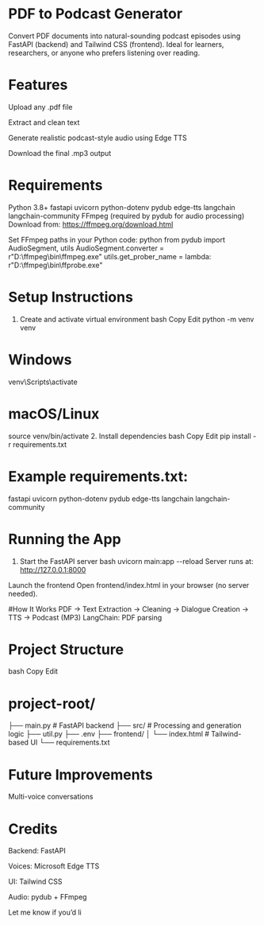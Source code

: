 
# PDF to Podcast Generator
Convert PDF documents into natural-sounding podcast episodes using FastAPI (backend) and Tailwind CSS (frontend). Ideal for learners, researchers, or anyone who prefers listening over reading.

# Features
Upload any .pdf file

Extract and clean text

Generate realistic podcast-style audio using Edge TTS

Download the final .mp3 output

# Requirements
Python 3.8+
fastapi
uvicorn
python-dotenv
pydub
edge-tts
langchain
langchain-community
FFmpeg (required by pydub for audio processing)
Download from: https://ffmpeg.org/download.html

Set FFmpeg paths in your Python code:
python
from pydub import AudioSegment, utils
AudioSegment.converter = r"D:\\ffmpeg\\bin\\ffmpeg.exe"
utils.get_prober_name = lambda: r"D:\\ffmpeg\\bin\\ffprobe.exe"
# Setup Instructions
1. Create and activate virtual environment
bash
Copy
Edit
python -m venv venv
# Windows
venv\Scripts\activate
# macOS/Linux
source venv/bin/activate
2. Install dependencies
bash
Copy
Edit
pip install -r requirements.txt
# Example requirements.txt:
fastapi
uvicorn
python-dotenv
pydub
edge-tts
langchain
langchain-community
# Running the App
1. Start the FastAPI server
bash
uvicorn main:app --reload
Server runs at: http://127.0.0.1:8000


 Launch the frontend
Open frontend/index.html in your browser (no server needed).

#How It Works
PDF → Text Extraction → Cleaning → Dialogue Creation → TTS → Podcast (MP3)
LangChain: PDF parsing
# Project Structure
bash
Copy
Edit
# project-root/
├── main.py             # FastAPI backend
├── src/                # Processing and generation logic
├── util.py
├── .env
├── frontend/
│   └── index.html      # Tailwind-based UI
└── requirements.txt
# Future Improvements
Multi-voice conversations

# Credits
Backend: FastAPI

Voices: Microsoft Edge TTS

UI: Tailwind CSS

Audio: pydub + FFmpeg

Let me know if you’d li
